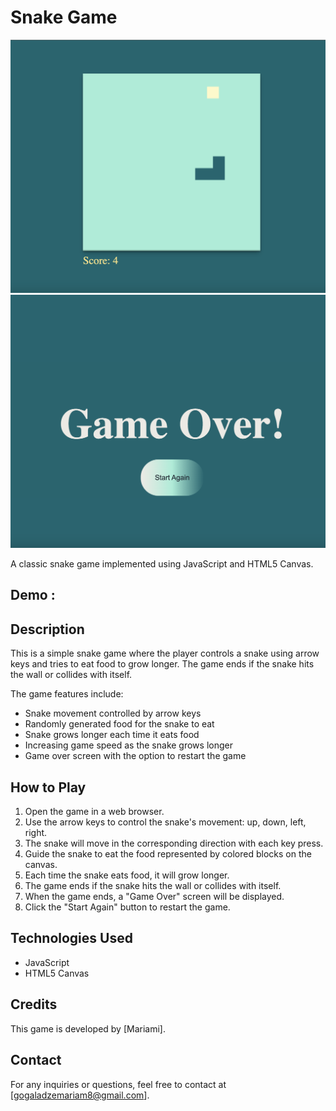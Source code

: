 # Snake Game

![Snake Game Screenshot](./preview1.png)
![Snake Game](./preview.png)

A classic snake game implemented using JavaScript and HTML5 Canvas.

## Demo : 



## Description

This is a simple snake game where the player controls a snake using arrow keys and tries to eat food to grow longer. The game ends if the snake hits the wall or collides with itself.

The game features include:

- Snake movement controlled by arrow keys
- Randomly generated food for the snake to eat
- Snake grows longer each time it eats food
- Increasing game speed as the snake grows longer
- Game over screen with the option to restart the game

## How to Play

1. Open the game in a web browser.
2. Use the arrow keys to control the snake's movement: up, down, left, right.
3. The snake will move in the corresponding direction with each key press.
4. Guide the snake to eat the food represented by colored blocks on the canvas.
5. Each time the snake eats food, it will grow longer.
6. The game ends if the snake hits the wall or collides with itself.
7. When the game ends, a "Game Over" screen will be displayed.
8. Click the "Start Again" button to restart the game.


## Technologies Used

- JavaScript
- HTML5 Canvas

## Credits

This game is developed by [Mariami].

## Contact

For any inquiries or questions, feel free to contact at [gogaladzemariam8@gmail.com].

